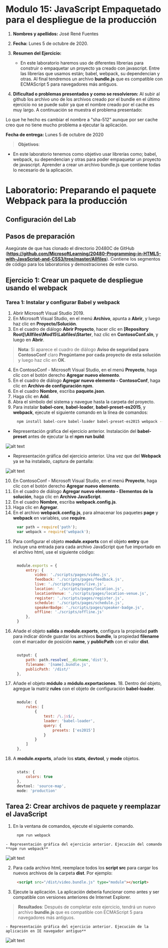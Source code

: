 # Modulo 15: JavaScript Empaquetado para el despliegue de la producción

1. **Nombres y apellidos:** José René Fuentes
2. **Fecha:** Lunes 5 de octubre de 2020.
3. **Resumen del Ejercicio:**
    * En este laboratorio haremos uso de diferentes librerias para construir o empaquetar un proyecto ya creado con javascript. Entre las librerías que usamos están; babel, webpack, su dependencian y otras. Al final tendremos un archivo **bundle.js** que es compatible con ECMAScript 5 para navegadores más antiguos.

    
4. **Dificultad o problemas presentados y como se resolvieron:** Al subir al github los archivo uno de los archivos creado por el bundle en el último ejercicio no se puede subir ya que el nombre creado por el cache es muy largo. A continuación se muestra el problema presentado:


Lo que he hecho es cambiar el nombre a "sha-512" aunque por ser cache creo que no tiene mucho problema a ejecutar la aplicación.

**Fecha de entrega:** Lunes 5 de octubre de 2020

>**Objetivos**: 
* En este laboratorio tenemos como objetivo usar librerías como; babel, webpack, su dependencian y otras para poder empaquetar un proyecto de javascript. Aprender a crear un archivo bundle.js que contiene todas lo necesario de la aplicación.

# Laboratorio: Preparando el paquete Webpack para la producción

## Configuración del Lab

## Pasos de preparación
 
Asegúrate de que has clonado el directorio 20480C de GitHub (**https://github.com/MicrosoftLearning/20480-Programming-in-HTML5-with-JavaScript-and-CSS3/tree/master/Allfiles**). Contiene los segmentos de código para los laboratorios y demostraciones de este curso.

## Ejercicio 1: Crear un paquete de despliegue usando el webpack

### Tarea 1: Instalar y configurar Babel y webpack

1.	Abrir Microsoft Visual Studio 2019.
2.	En Microsoft Visual Studio, en el menú **Archivo**, apunta a **Abrir**, y luego haz clic en **Proyecto/Solución**.
3.	En el cuadro de diálogo **Abrir Proyecto**, hacer clic en **[Repository Root]\Allfiles\Mod15\Labfiles\Starter**, haz clic en **ContosoConf.sln**, y luego en **Abrir**.

>**Nota**: Si aparece el cuadro de diálogo **Aviso de seguridad para ContosoConf** claro **Pregúntame por cada proyecto de esta solución** y luego haz clic en **OK**.

4.	En ContosoConf - Microsoft Visual Studio, en el menú **Proyecto**, haga clic con el botón derecho **Agregar nuevo elemento**.
5.	En el cuadro de diálogo **Agregar nuevo elemento - ContosoConf**, haga clic en **Archivo de configuración npm**.
6.	En el cuadro **Nombre**, escriba **paquete.json**.
7.	Haga clic en **Add**.
8.  Abra el símbolo del sistema y navegue hasta la carpeta del proyecto.
9.  Para instalar **babel-core**, **babel-loader**, **babel-preset-es2015**, y **webpack**, ejecute el siguiente comando en la línea de comandos:
   ```bash
        npm install babel-core babel-loader babel-preset-es2015 webpack --save-dev
   ```
- Representación gráfica del ejercicio anterior. Instalación del **babel-preset** antes de ejecutar la el **npm run build**:

![alt text](./Images/Fig-1-BabelInstall.jpg "Instalando babel-preset")

- Representación gráfica del ejercicio anterior. Una vez que del **Webpack** ya se ha instalado, captura de pantalla:

![alt text](./Images/Fig-2-BabelInstallHecho.jpg "Instalando babel-preset")


10. En ContosoConf - Microsoft Visual Studio, en el menú **Proyecto**, haga clic con el botón derecho **Agregar nuevo elemento**.
11. En el cuadro de diálogo **Agregar nuevo elemento - Elementos de la solución**, haga clic en **Archivo JavaScript**.
12. En el cuadro **Nombre**, escriba **webpack.config.js**.
13. Haga clic en **Agregar**.
14. En el archivo **webpack.config.js**, para almacenar los paquetes **page** y **webpack** en variables, use **require**.
   ```javascript
        var path = require('path');
        var webpack = require('webpack');
   ```
15. Para configurar el objeto **module.exports** con el objeto **entry** que incluye una entrada para cada archivo JavaScript que fue importado en el archivo html, use el siguiente código:
   ```javascript

        module.exports = {
            entry: {
                video: './scripts/pages/video.js',
                feedback: './scripts/pages/feedback.js',
                live: './scripts/pages/live.js',
                location: './scripts/pages/location.js',
                locationVenue: './scripts/pages/location-venue.js',
                register: './scripts/pages/register.js',
                schedule: './scripts/pages/schedule.js',
                speakerBadge: './scripts/pages/speaker-badge.js',
                offline: './scripts/offline.js'
            },
        }
   ```
16. Añade el objeto **salida** a **module.exports**, configura la propiedad **path** para indicar dónde guardar los archivos **bundle**, la propiedad **filename** con el marcador de posición **name**, y **publicPath** con el valor **dist**.
   ```javascript
   
        output: {
            path: path.resolve(__dirname,'dist'),
            filename: '[name].bundle.js',
            publicPath: '/dist/'
        },
   ```
17. Añade el objeto **módulo** a **módulo.exportaciones**. 18. Dentro del objeto, agregue la matriz **rules** con el objeto de configuración **babel-loader**.
   ```javascript

        module: {
            rules: [
                {
                    test: /\.js$/,
                    loader: 'babel-loader',
                    query: {
                        presets: ['es2015']
                    }
                }
            ]
        },
   ```
18. A **module.exports**, añade los **stats**, **devtool**, y **mode** objetos.
   ```javascript

        stats: {
            colors: true
        },
        devtool: 'source-map',
        mode: 'production'
   ```


## Tarea 2: Crear archivos de paquete y reemplazar el JavaScript

1.  En la ventana de comandos, ejecute el siguiente comando.
   ```bash
        npm run webpack
   ```

    - Representación gráfica del ejercicio anterior. Ejecución del comando **npm run webpack** 

![alt text](./Images/Fig-3-WebpackRun.jpg "Instalando Webpack")


2.  Para cada archivo html, reemplace todos los **script src** para cargar los nuevos archivos de la carpeta **dist**. Por ejemplo:
   ```html
        <script src="/dist/video.bundle.js" type="module"></script>
   ```
3.  Ejecute la aplicación. La aplicación debería funcionar como antes y ser compatible con versiones anteriores de Internet Explorer.

>**Resultados**: Después de completar este ejercicio, tendrá un nuevo archivo **bundle.js** que es compatible con ECMAScript 5 para navegadores más antiguos.

    - Representación gráfica del ejercicio anterior. Ejecución de la aplicación en IE navegador antiguo** 

![alt text](./Images/Fig-4-IEStars.jpg "Instalando Webpack")



